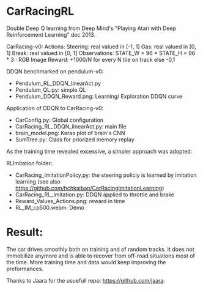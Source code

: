 # CarRacingRL
Double Deep Q learning from Deep Mind's "Playing Atari with Deep Reinforcement Learning" dec 2013. 

CarRacing-v0:
Actions: Steering: real valued in [-1, 1] Gas: real valued in [0, 1] Break: real valued in [0, 1]
Observations: STATE_W = 96 * STATE_H = 96 * 3 : RGB Image
Reward: +1000/N for every N tile on track else -0,1

DDQN benchmarked on pendulum-v0: 
- Pendulum_RL_DDQN_linearAct.py
- Pendulum_QL.py: simple QL
- Pendulum_DDQN_Reward.png: Learning/ Exploration DDQN curve

Application of DDQN to CarRacing-v0:
- CarConfig.py: Global configuration 
- CarRacing_RL_DDQN_linearAct.py: main file
- brain_model.png: Keras plot of brain's CNN
- SumTree.py: Class for priorized memory replay

As the training time revealed excessive, a simpler approach was adopted:

RLImitation folder:
- CarRacing_ImitationPolicy.py: the steering policiy is learned by imitation learning (see also https://github.com/hchkaiban/CarRacingImitationLearning)
- CarRacing_RL_Imitation.py: DDQN applied to throttle and brake 
- Reward_Values_Actions.png: reward in time
- RL_IM_cp500.webm: Demo 

# Result:

The car drives smoothly both on training and of random tracks. It does not immobilize anymore and is able to recover from off-road situations most of the time. More training time and data would keep improving the preformances. 

Thanks to Jaara for the usuefull repo: https://github.com/jaara.
